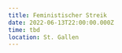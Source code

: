 ```yaml
---
title: Feministischer Streik
date: 2022-06-13T22:00:00.000Z
time: tbd
location: St. Gallen
---
```


